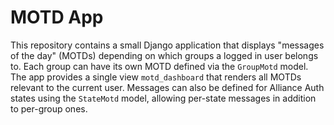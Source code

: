 # MOTD App

This repository contains a small Django application that displays
"messages of the day" (MOTDs) depending on which groups a logged in user
belongs to.  Each group can have its own MOTD defined via the `GroupMotd`
model.  The app provides a single view `motd_dashboard` that renders all
MOTDs relevant to the current user.  Messages can also be defined for
Alliance Auth states using the `StateMotd` model, allowing per-state
messages in addition to per-group ones.
